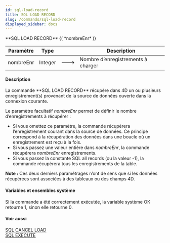 ```yaml
---
id: sql-load-record
title: SQL LOAD RECORD
slug: /commands/sql-load-record
displayed_sidebar: docs
---
```


<!--REF #_command_.SQL LOAD RECORD.Syntax-->**SQL LOAD RECORD** {( *nombreEnr* )}<!-- END REF-->
<!--REF #_command_.SQL LOAD RECORD.Params-->
| Paramètre | Type |  | Description |
| --- | --- | --- | --- |
| nombreEnr | Integer | &#x1F852; | Nombre d’enregistrements à charger |

<!-- END REF-->

#### Description 

<!--REF #_command_.SQL LOAD RECORD.Summary-->La commande **SQL LOAD RECORD** récupère dans 4D un ou plusieurs enregistrement(s) provenant de la source de données ouverte dans la connexion courante.<!-- END REF-->

Le paramètre facultatif *nombreEnr* permet de définir le nombre d’enregistrements à récupérer :

* Si vous omettez ce paramètre, la commande récupèrera l’enregistrement courant dans la source de données. Ce principe correspond à la récupération des données dans une boucle où un enregistrement est reçu à la fois.
* Si vous passez une valeur entière dans *nombreEnr*, la commande récupérera *nombreEnr* enregistrements.
* Si vous passez la constante SQL all records (ou la valeur -1), la commande récupèrera tous les enregistrements de la table.

**Note :** Ces deux derniers paramétrages n’ont de sens que si les données récupérées sont associées à des tableaux ou des champs 4D. 

#### Variables et ensembles système 

Si la commande a été correctement exécutée, la variable système OK retourne 1, sinon elle retourne 0.

#### Voir aussi 

[SQL CANCEL LOAD](sql-cancel-load.md)  
[SQL EXECUTE](sql-execute.md)  